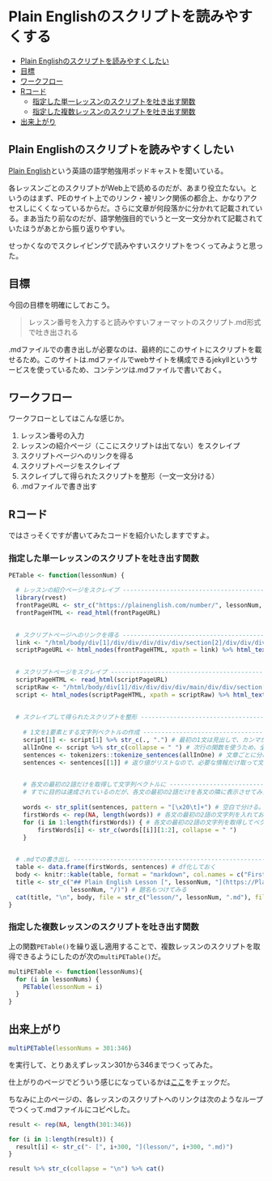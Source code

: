 # Plain Englishのスクリプトを読みやすくする

- [Plain Englishのスクリプトを読みやすくしたい](#plain-englishのスクリプトを読みやすくしたい)
- [目標](#目標)
- [ワークフロー](#ワークフロー)
- [Rコード](#rコード)
  - [指定した単一レッスンのスクリプトを吐き出す関数](#指定した単一レッスンのスクリプトを吐き出す関数)
  - [指定した複数レッスンのスクリプトを吐き出す関数](#指定した複数レッスンのスクリプトを吐き出す関数)
- [出来上がり](#出来上がり)

## Plain Englishのスクリプトを読みやすくしたい

[Plain English](https://plainenglish.com)という英語の語学勉強用ポッドキャストを聞いている。

各レッスンごとのスクリプトがWeb上で読めるのだが、あまり役立たない。というのはまず、PEのサイト上でのリンク・被リンク関係の都合上、かなりアクセスしにくくなっているからだ。さらに文章が何段落かに分かれて記載されている。まあ当たり前なのだが、語学勉強目的でいうと一文一文分かれて記載されていたほうがあとから振り返りやすい。

せっかくなのでスクレイピングで読みやすいスクリプトをつくってみようと思った。

## 目標

今回の目標を明確にしておこう。

> レッスン番号を入力すると読みやすいフォーマットのスクリプト.md形式で吐き出される

.mdファイルでの書き出しが必要なのは、最終的にこのサイトにスクリプトを載せるため。このサイトは.mdファイルでwebサイトを構成できるjekyllというサービスを使っているため、コンテンツは.mdファイルで書いておく。

## ワークフロー

ワークフローとしてはこんな感じか。

1. レッスン番号の入力
2. レッスンの紹介ページ（ここにスクリプトは出てない）をスクレイプ
3. スクリプトページへのリンクを得る
4. スクリプトページをスクレイプ
5. スクレイプして得られたスクリプトを整形（一文一文分ける）
6. .mdファイルで書き出す

## Rコード

ではさっそくですが書いてみたコードを紹介いたしますですよ。

### 指定した単一レッスンのスクリプトを吐き出す関数

```R
PETable <- function(lessonNum) {

  # レッスンの紹介ページをスクレイプ -----------------------------------------------------------------
  library(rvest)
  frontPageURL <- str_c("https://plainenglish.com/number/", lessonNum, "/")
  frontPageHTML <- read_html(frontPageURL)
  

  # スクリプトページへのリンクを得る -----------------------------------------------------------------
  link <- "/html/body/div[1]/div/div/div/div/div/section[2]/div/div/div/div/div/div[2]/div/div/article/div/a/@href" # XPathはあらかじめ調べておいた
  scriptPageURL <- html_nodes(frontPageHTML, xpath = link) %>% html_text()
  

  # スクリプトページをスクレイプ -----------------------------------------------------------------
  scriptPageHTML <- read_html(scriptPageURL)
  scriptRaw <- "/html/body/div[1]/div/div/div/div/main/div/div/section[5]/div/div/div/div/div/section/div/div/div[1]/div/div/div[2]/div/div/div/div[2]/div[1]/p" # 同上
  script <- html_nodes(scriptPageHTML, xpath = scriptRaw) %>% html_text()
  
  
  # スクレイプして得られたスクリプトを整形 -----------------------------------------------------------------
  
    # 1文を1要素とする文字列ベクトルの作成 ---------------------------------------------
    script[1] <- script[1] %>% str_c(., ".") # 最初の1文は見出しで、カンマがないのでつける。この時点では1段落を1要素とする文字列ベクトル
    allInOne <- script %>% str_c(collapse = " ") # 次行の関数を使うため、全要素を1要素に詰め込んだ文字列ベクトルを作る
    sentences <- tokenizers::tokenize_sentences(allInOne) # 文章ごとに分ける。これ、正規表現でやろうとすると案外むずい。関数があってよかった
    sentences <- sentences[[1]] # 返り値がリストなので、必要な情報だけ取って文字列ベクトルにする
  

    # 各文の最初の2語だけを取得して文字列ベクトルに ---------------------------------------------
    # すでに目的は達成されているのだが、各文の最初の2語だけを各文の隣に表示させてみたい。最初の2語だけ見て全文がいえるくらいになっていたら、他のスピーキングの場面にも応用が利きそうだ。
  
    words <- str_split(sentences, pattern = "[\x20\t]+") # 空白で分ける。返り値はリスト
    firstWords <- rep(NA, length(words)) # 各文の最初の2語の文字列を入れておく文字列ベクトルを用意
    for (i in 1:length(firstWords)) { # 各文の最初の2語の文字列を取得してベクトルに入れる
        firstWords[i] <- str_c(words[[i]][1:2], collapse = " ")
    }
  

  # .mdでの書き出し ------------------------------------------------------------------
  table <- data.frame(firstWords, sentences) # df化しておく
  body <- knitr::kable(table, format = "markdown", col.names = c("First Two Words", "Sentence"))
  title <- str_c("## Plain English Lesson [", lessonNum, "](https://PlainEnglish.com/number/",
                 lessonNum, "/)") # 題名もつけてみる
  cat(title, "\n", body, file = str_c("lesson/", lessonNum, ".md"), fill = TRUE) # cat()で書き出す
}
```

### 指定した複数レッスンのスクリプトを吐き出す関数

上の関数`PETable()`を繰り返し適用することで、複数レッスンのスクリプトを取得できるようにしたのが次の`multiPETable()`だ。

```R
multiPETable <- function(lessonNums){
  for (i in lessonNums) {
    PETable(lessonNum = i)
  }
}
```

## 出来上がり

```R
multiPETable(lessonNums = 301:346)
```

を実行して、とりあえずレッスン301から346までつくってみた。

仕上がりのページでどういう感じになっているかは[ここ](https://keisato0.github.io/miscs/plainEnglish)をチェックだ。

ちなみに上のページの、各レッスンのスクリプトへのリンクは次のようなループでつくって.mdファイルにコピペした。

```R
result <- rep(NA, length(301:346))

for (i in 1:length(result)) {
  result[i] <- str_c("- [", i+300, "](lesson/", i+300, ".md)") 
}

result %>% str_c(collapse = "\n") %>% cat()

```
